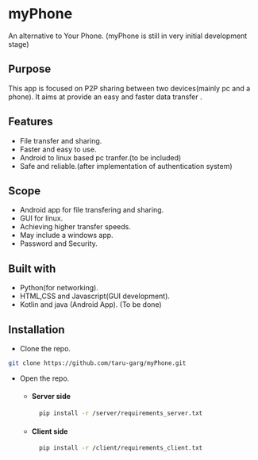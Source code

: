 # myPhone
An alternative to Your Phone. (myPhone is still in very initial development stage)

## Purpose
This app is focused on P2P sharing between two devices(mainly pc and a phone). It aims at provide an easy and faster data transfer .

## Features
* File transfer and sharing.
* Faster and easy to use.
* Android to linux based pc tranfer.(to be included)
* Safe and reliable.(after implementation of authentication system)

## Scope
  * Android app for file transfering and sharing.
  * GUI for linux.
  * Achieving higher transfer speeds.
  * May include a windows app.
  * Password and Security.
## Built with 
  * Python(for networking). 
  * HTML,CSS and Javascript(GUI development).
  * Kotlin and java (Android App). (To be done)
  
## Installation 
 * Clone the repo.
 ```sh
git clone https://github.com/taru-garg/myPhone.git
```
 * Open the repo.
 
   *   #### **Server side**
         ```sh
           pip install -r /server/requirements_server.txt
         ```
    *  #### **Client side**
          ```sh
            pip install -r /client/requirements_client.txt
          ```
